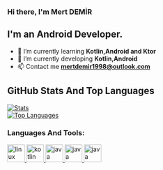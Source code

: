 ### Hi there, I'm Mert DEMİR

## I'm an Android Developer.
- 🔭 I’m currently learning **Kotlin,Android and Ktor**
- 🌱 I’m currently developing **Kotlin,Android**
- 📫 Contact me **mertdemir1998@outlook.com**

## GitHub Stats And Top Languages

[![Stats](https://github-readme-stats.vercel.app/api?username=MertDemir-41&show_icons=true&count_private=true&layout=compact&theme=dark)](#)
<br/>
[![Top Languages](https://github-readme-stats.vercel.app/api/top-langs/?username=MertDemir-41&layout=compact&langs_count=8&theme=dark)](#)

<h3 align="left">Languages And Tools:</h3>
<a href="https://developer.android.com/" target="_blank"> 
    <img src="https://www.svgrepo.com/show/303175/android-logo.svg" 
         alt="linux" width="40" height="40"
    /> 
  </a>
  <a href="https://kotlinlang.org/" target="_blank">
    <img
      src="https://www.logo.wine/a/logo/Kotlin_(programming_language)/Kotlin_(programming_language)-Logo.wine.svg"
      alt="kotlin"
      width="40"
      height="40"
    /> </a>
    <a href="https://www.java.com/tr/" target="_blank">
    <img
      src="https://www.vectorlogo.zone/logos/java/java-icon.svg"
      alt="java"
      width="40"
      height="40"
    /> </a>
  <a href="https://www.java.com/tr/" target="_blank">
    <img
      src="https://www.jalalmhz.ir/wp-content/uploads/2021/05/Introduction-to-C-programming-language.png"
      alt="java"
      width="40"
      height="40"
    /> </a>
    <a href="https://www.cplusplus.com/" target="_blank">
    <img
      src="https://raw.githubusercontent.com/isocpp/logos/master/cpp_logo.png"
      alt="java"
      width="40"
      height="40"
    /> </a>